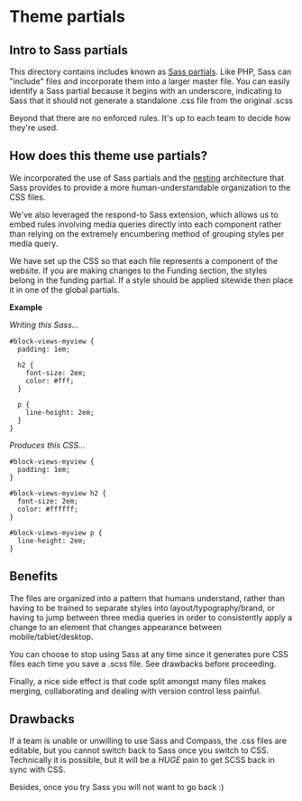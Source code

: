 # Theme partials


## Intro to Sass partials

This directory contains includes known as [Sass partials](http://sass-lang.com/docs/yardoc/file.SASS_REFERENCE.html#partials). Like PHP, Sass can
"include" files and incorporate them into a larger master file. You can easily
identify a Sass partial because it begins with an underscore, indicating to Sass
that it should not generate a standalone .css file from the original .scss

Beyond that there are no enforced rules. It's up to each team to decide how
they're used.


## How does this theme use partials?

We incorporated the use of Sass partials and the [nesting](http://sass-lang.com/docs/yardoc/file.SASS_REFERENCE.html#nested_rules) architecture that Sass
provides to provide a more human-understandable organization to the CSS files.

We've also leveraged the respond-to Sass extension, which allows us to embed
rules involving media queries directly into each component rather than relying
on the extremely encumbering method of grouping styles per media query.

We have set up the CSS so that each file represents a component of the website.
If you are making changes to the Funding section, the styles belong in the
funding partial. If a style should be applied sitewide then place it in one of
the global partials.

**Example**

*Writing this Sass...*

    #block-views-myview {
      padding: 1em;

      h2 {
        font-size: 2em;
        color: #fff;
      }

      p {
        line-height: 2em;
      }
    }

*Produces this CSS...*

    #block-views-myview {
      padding: 1em;
    }

    #block-views-myview h2 {
      font-size: 2em;
      color: #ffffff;
    }

    #block-views-myview p {
      line-height: 2em;
    }


## Benefits

The files are organized into a pattern that humans understand, rather than having
to be trained to separate styles into layout/typography/brand, or having to jump
between three media queries in order to consistently apply a change to an element
that changes appearance between mobile/tablet/desktop.

You can choose to stop using Sass at any time since it generates pure CSS files
each time you save a .scss file. See drawbacks before proceeding.

Finally, a nice side effect is that code split amongst many files makes merging,
collaborating and dealing with version control less painful.


## Drawbacks

If a team is unable or unwilling to use Sass and Compass, the .css files are
editable, but you cannot switch back to Sass once you switch to CSS. Technically
it is possible, but it will be a *HUGE* pain to get SCSS back in sync with CSS.

Besides, once you try Sass you will not want to go back :)
